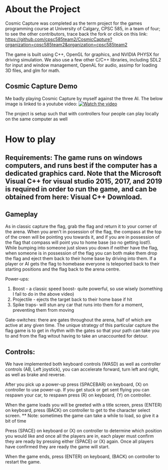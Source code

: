 # About the Project
Cosmic Capture was completed as the term project for the games programming course at University of Calgary, CPSC 585, in a team of four; to see the other contributors, trace back the fork or click on this link: https://github.com/cpsc585team2/CosmicCapture?organization=cpsc585team2&organization=cpsc585team2

The game is built using C++, OpenGL for graphics, and NVIDIA PHYSX for driving simulation. We also use a few other C/C++ libraries, including SDL2 for input and window management, OpenAL for audio, assimp for loading 3D files, and glm for math.

## Cosmic Capture Demo
Me badly playing Cosmic Capture by myself against the three AI. The below image is linked to a youtube video:
[![Watch the video](https://img.youtube.com/vi/SXtFcH4nQ_c/maxresdefault.jpg)](https://youtu.be/SXtFcH4nQ_c)

The project is setup such that with controllers four people can play locally on the same computer as well

# How to play

## Requirements:  The game runs on windows computers, and runs best if the computer has a dedicated graphics card. Note that the Microsoft Visual C++ for visual studio 2015, 2017, and 2019 is required in order to run the game, and can be obtained from here: Visual C++ Download.

## Gameplay

As in classic capture the flag, grab the flag and return it to your corner of the arena. When you aren't in posession of the flag, the compass at the top of the creen will be pointing you towards it, and if you are in possession of the flag that compass will point you to home base (so no getting lost!). While bumping into someone just slows you down if neither have the flag, when someone is in possession of the flag you can both make them drop the flag and eject them back to their home base by driving into them. If a player or AI gets the flag to homebase everyone is teleported back to their starting positions and the flag back to the arena centre. 

Power-ups:
1) Boost - a classic speed boost- quite powerful, so use wisely (something I fail to do in the above video)
2) Projectile - ejects the target back to their home base if hit
3) Spike traps- will stun any car that runs into them for a moment, preventing them from moving

Gate-switches: there are gates throughout the arena, half of which are active at any given time. The unique strategy of this particular capture the flag game is to get in rhythm with the gates so that your path can take you to and from the flag witout having to take an unaccounted for detour.

## Controls: 

We have implemented both keyboard controls (WASD) as well as controller controls (AB, Left joystick), you can accelerate forward, turn left and right, as well as brake and reverse. 

After you pick up a power-up press (SPACEBAR) on keyboard, (X) on controller to use power-up.
If you get stuck or get sent flying you can respawn your car, to respawn press (R) on keyboard, (Y) on controller.

When the game loads you will be greeted with a title screen, press (ENTER) on keyboard, press (BACK) on controller to get to the character select screen.
** Note: sometimes the game can take a while to load, so give it a bit of time

Press (SPACE) on keyboard or (X) on controller to determine which position you would like and once all the players are in, each player must confirm they are ready by pressing either (SPACE) or (X) again. Once all players have confirmed they are ready the game will start.

When the game ends, press (ENTER) on keyboard, (BACK) on controller to restart the game.
